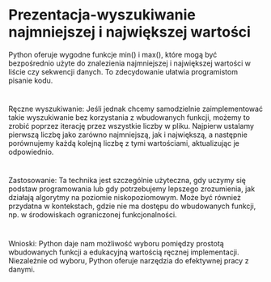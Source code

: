 # Prezentacja-wyszukiwanie najmniejszej i największej wartości
Python oferuje wygodne funkcje min() i max(), które mogą być bezpośrednio użyte do znalezienia najmniejszej i największej wartości w liście czy sekwencji danych. To zdecydowanie ułatwia programistom pisanie kodu.
#
Ręczne wyszukiwanie: Jeśli jednak chcemy samodzielnie zaimplementować takie wyszukiwanie bez korzystania z wbudowanych funkcji, możemy to zrobić poprzez iterację przez wszystkie liczby w pliku. Najpierw ustalamy pierwszą liczbę jako zarówno najmniejszą, jak i największą, a następnie porównujemy każdą kolejną liczbę z tymi wartościami, aktualizując je odpowiednio.
#
Zastosowanie: Ta technika jest szczególnie użyteczna, gdy uczymy się podstaw programowania lub gdy potrzebujemy lepszego zrozumienia, jak działają algorytmy na poziomie niskopoziomowym. Może być również przydatna w kontekstach, gdzie nie ma dostępu do wbudowanych funkcji, np. w środowiskach ograniczonej funkcjonalności.
#
Wnioski: Python daje nam możliwość wyboru pomiędzy prostotą wbudowanych funkcji a edukacyjną wartością ręcznej implementacji. Niezależnie od wyboru, Python oferuje narzędzia do efektywnej pracy z danymi.
